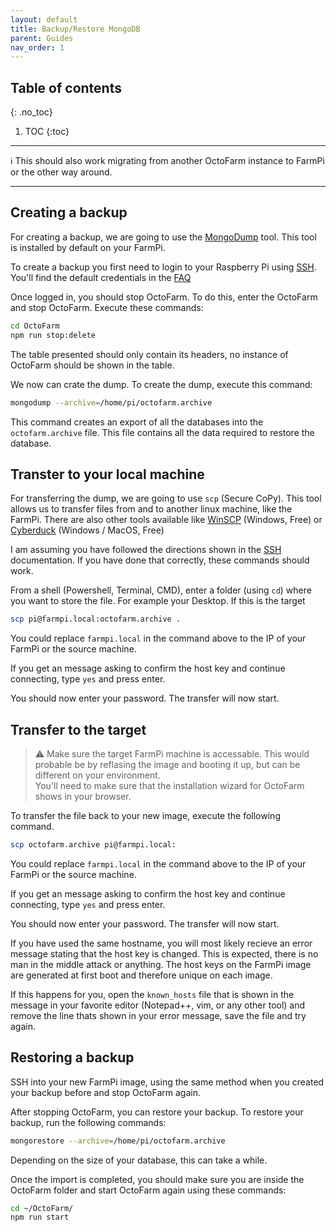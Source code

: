 ```yaml
---
layout: default
title: Backup/Restore MongoDB
parent: Guides
nav_order: 1
---
```


## Table of contents
{: .no_toc}

1. TOC
{:toc}

***
:information_source: This should also work migrating from another OctoFarm instance to FarmPi or the other way around.
***

## Creating a backup

For creating a backup, we are going to use the [MongoDump](https://docs.mongodb.com/database-tools/mongodump/) tool. This tool is installed by default on your FarmPi.

To create a backup you first need to login to your Raspberry Pi using [SSH](ssh.md). You'll find the default credentials in the [FAQ](../faq.md#what-are-the-default-credentials-for-farmpi)

Once logged in, you should stop OctoFarm. To do this, enter the OctoFarm and stop OctoFarm. Execute these commands:

```bash
cd OctoFarm
npm run stop:delete
```

The table presented should only contain its headers, no instance of OctoFarm should be shown in the table.

We now can crate the dump. To create the dump, execute this command:

```bash
mongodump --archive=/home/pi/octofarm.archive
```

This command creates an export of all the databases into the `octofarm.archive` file. This file contains all the data required to restore the database.

## Transter to your local machine

For transferring the dump, we are going to use `scp` (Secure CoPy). This tool allows us to transfer files from and to another linux machine, like the FarmPi. There are also other tools available like [WinSCP](https://winscp.net/) (Windows, Free) or [Cyberduck](https://cyberduck.io/) (Windows / MacOS, Free)

I am assuming you have followed the directions shown in the [SSH](ssh.md) documentation. If you have done that correctly, these commands should work.

From a shell (Powershell, Terminal, CMD), enter a folder (using `cd`) where you want to store the file. For example your Desktop. If this is the target

```bash
scp pi@farmpi.local:octofarm.archive .
```

You could replace `farmpi.local` in the command above to the IP of your FarmPi or the source machine.

If you get an message asking to confirm the host key and continue connecting, type `yes` and press enter.

You should now enter your password. The transfer will now start.

## Transfer to the target

> :warning: Make sure the target FarmPi machine is accessable. This would probable be by reflasing the image and booting it up, but can be different on your environment.  
You'll need to make sure that the installation wizard for OctoFarm shows in your browser.

To transfer the file back to your new image, execute the following command.

```bash
scp octofarm.archive pi@farmpi.local:
```

You could replace `farmpi.local` in the command above to the IP of your FarmPi or the source machine.

If you get an message asking to confirm the host key and continue connecting, type `yes` and press enter.

You should now enter your password. The transfer will now start.

If you have used the same hostname, you will most likely recieve an error message stating that the host key is changed. This is expected, there is no man in the middle attack or anything. The host keys on the FarmPi image are generated at first boot and therefore unique on each image.

If this happens for you, open the `known_hosts` file that is shown in the message in your favorite editor (Notepad++, vim, or any other tool) and remove the line thats shown in your error message, save the file and try again.

## Restoring a backup

SSH into your new FarmPi image, using the same method when you created your backup before and stop OctoFarm again.

After stopping OctoFarm, you can restore your backup. To restore your backup, run the following commands:

```bash
mongorestore --archive=/home/pi/octofarm.archive
```

Depending on the size of your database, this can take a while.

Once the import is completed, you should make sure you are inside the OctoFarm folder and start OctoFarm again using these commands:

```bash
cd ~/OctoFarm/
npm run start
```
